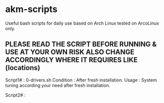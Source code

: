 # akm-scripts
Useful bash scripts for daily use based on Arch Linux tested on ArcoLinux only.

PLEASE READ THE SCRIPT BEFORE RUNNING & USE AT YOUR OWN RISK
ALSO CHANGE ACCORDINGLY WHERE IT REQUIRES LIKE (locations)
-----------------------------------------------------------------------------------------

Script1#  : 0-drivers.sh
Condition : After fresh installation.
Usage     : System tuning according your need after fresh installation.

Script2#  : 
